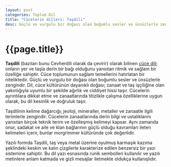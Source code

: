 ```yaml
---
layout: post
categories: Toplum Dil
title: "Cücelerin dilleri: Taşdili"
desc: Güçlü ve vurgulu bir doğası olan boğumlu sesler ve ünsüzlerle zengindir. Dil, cüce kültürünün dayanıklı doğası; zanaat ve taş işçiliğine olan yakınlığıyla uyumlu bir şekilde ağırlık ve ciddiyet hissi taşır.
---
```


# {{page.title}}
**Taşdili** (bazıları bunu Cevherdili olarak da çevirir) olarak bilinen [cüce dili]({{site.baseurl}}/toplum/irklar/cuceler); onların yer ve taşla derin bir bağı olduğunu yansıtan ritmik ve sağlam bir özelliğe sahiptir. Cüce toplumunun sağlam temellerini hatırlatan bir niteliktedir. Güçlü ve vurgulu bir doğası olan boğumlu sesler ve ünsüzlerle zengindir. Dil, cüce kültürünün dayanıklı doğası; zanaat ve taş işçiliğine olan yakınlığıyla uyumlu bir şekilde ağırlık ve ciddiyet hissi taşır. Cücelerin ayrıntılara dikkat etme ve zanaatlarında titizlikle çalışma özelliklerine uygun olarak, bu dil kesinlik ve doğruluk taşır.

Taşdilinin kelime dağarcığı; jeoloji, mineraller, metaller ve zanaatle ilgili terimlerle zengindir. Cücelerin zanaatlarında derin bilgi ve ustalıklarını yansıtan birçok teknik terim ve özelleşmiş kelimeyi kapsar. Aynı zamanda onur, sadakat ve aile ve klan bağlarının güçlü olduğu kavramları ileten kelimeleri içerir, bunlar morgrimmer kültüründe çok değerlidir.

Yazılı formda Taşdili, taş veya metal üzerine oyulmuş karmaşık kazıma şeklindeki keskin ve kalın çizgilerle karakterize edilen benzersiz bir yazı sistemine sahiptir. Bu dil yazı esnasında runik sembolleri kullanılır ve yazılı metinlere anlam katmada ve gizli mesajlar iletmekte oldukça kullanışlıdır.